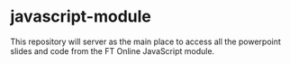 # javascript-module

This repository will server as the main place to access all the powerpoint slides and code from the FT Online JavaScript module.
